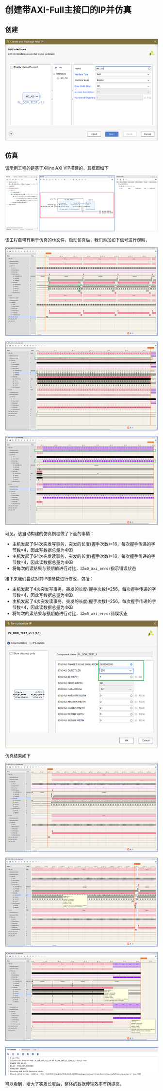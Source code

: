 # 创建带AXI-Full主接口的IP并仿真

## 创建 

<img src="img/image-20220205193702452.png" alt="image-20220205193702452" style="zoom:80%;" />

## 仿真

该示例工程的是基于Xilinx AXI VIP搭建的，其框图如下

![image-20220205193952871](img/image-20220205193952871.png)

该工程自带有用于仿真的`tb`文件，启动仿真后，我们添加如下信号进行观察，

![image-20220205195825392](img/image-20220205195825392.png)

![image-20220205200122970](img/image-20220205200122970.png)

![image-20220205200304339](img/image-20220205200304339.png)

可见，该自动构建的仿真例程做了下面的事情：

- 主机发起了64次突发写事务，突发的长度(握手次数)=16，每次握手传递的字节数=4，因此写数据总量为4KB
- 主机发起了64次突发读事务，突发的长度(握手次数)=16，每次握手传递的字节数=4，因此读数据总量为4KB
- 将每次的读结果与预期值进行对比，以`m0_axi_error`指示错误状态

接下来我们尝试对其IP核参数进行修改，包括：

- 主机发起了4次突发写事务，突发的长度(握手次数)=256，每次握手传递的字节数=4，因此写数据总量为4KB
- 主机发起了4次突发读事务，突发的长度(握手次数)=256，每次握手传递的字节数=4，因此读数据总量为4KB
- 将每次的读结果与预期值进行对比，以`m0_axi_error`错误状态

<img src="img/image-20220205222308100.png" alt="image-20220205222308100" style="zoom:80%;" />

仿真结果如下

![image-20220205223330719](img/image-20220205223330719.png)

![image-20220205223450605](img/image-20220205223450605.png)

![image-20220205224103030](img/image-20220205224103030.png)

![image-20220205224246799](img/image-20220205224246799.png)

可以看到，增大了突发长度后，整体的数据传输效率有所提高。